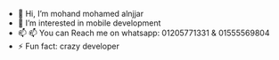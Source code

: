 - 👋 Hi, I’m mohand mohamed alnjjar
- 👀 I’m interested in mobile development
- 📫 📫 You can Reach me on whatsapp: 01205771331 & 01555569804
- ⚡ Fun fact: crazy developer

<!---
mohandalnjjar/mohandalnjjar is a ✨ special ✨ repository because its `README.md` (this file) appears on your GitHub profile.
You can click the Preview link to take a look at your changes.
-->
